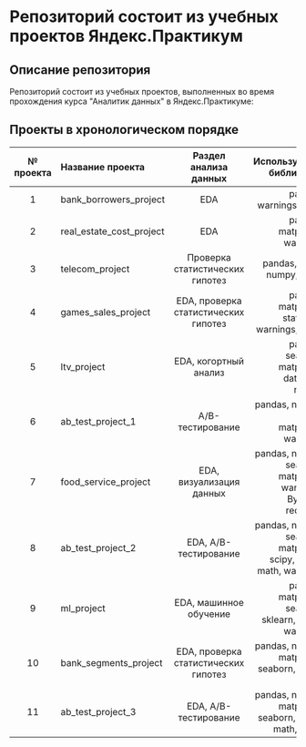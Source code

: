 # Репозиторий состоит из учебных проектов Яндекс.Практикум
## Описание репозитория
Репозиторий состоит из учебных проектов, выполненных во время прохождения курса "Аналитик данных" в Яндекс.Практикуме:
## Проекты в хронологическом порядке

| № проекта | Название проекта | Раздел анализа данных | Используемые библиотеки |
| :--------------------: | :--------------------- |:---------------------------------------------:|-------------------:|
| 1 | bank_borrowers_project | EDA | pandas, warnings, math |
| 2 | real_estate_cost_project | EDA | pandas, matplotlib, warnings |
| 3 | telecom_project | Проверка статистических гипотез | pandas, math, numpy, scipy |
| 4 | games_sales_project | EDA, проверка статистических гипотез | pandas, matplotlib, statistics, warnings, scipy |
| 5 | ltv_project | EDA, когортный анализ | pandas, seaborn, matplotlib, datetime, numpy |
| 6 | ab_test_project_1 | A/B-тестирование |pandas, numpy, scipy, matplotlib, warnings |
| 7 | food_service_project | EDA, визуализация данных | pandas, numpy, seaborn, matplotlib, warnings, BytesIO, requests |
| 8 | ab_test_project_2 | EDA, A/B-тестирование | pandas, numpy, seaborn, matplotlib, scipy, plotly, math, warnings |
| 9 | ml_project | EDA, машинное обучение | pandas, matplotlib, seaborn, sklearn, scipy, warnings|
| 10 | bank_segments_project | EDA, проверка статистических гипотез | pandas, numpy, matplotlib, seaborn, scipy, math |
| 11 | ab_test_project_3 | EDA, A/B-тестирование | pandas, numpy, matplotlib, seaborn, scipy, math, plotly |
